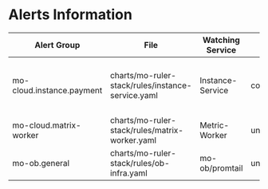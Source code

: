 # Alerts Information

| Alert Group               | File                                              | Watching Service | Deploy Env        | Rules Def Doc | Note              |
| --------------------------- | --------------------------------------------------- | ------------------ | ------------------- | --------------- | ------------------- |
| mo-cloud.instance.payment | charts/mo-ruler-stack/rules/instance-service.yaml | Instance-Service | control-plane     | [MO Cloud Serverless 实例计费资源管理 - 0.8](https://doc.weixin.qq.com/doc/w3_AUoAgQY-AAk2YyuftUvRRC7Q0MnrW?scode=AJsA6gc3AA8z1HfEBuAUoAgQY-AAk)              | 后续修改&优化：[#1123](https://github.com/matrixorigin/MO-Cloud/issues/1123)、[#1102](https://github.com/matrixorigin/MO-Cloud/issues/1102) |
| mo-cloud.matrix-worker    | charts/mo-ruler-stack/rules/matrix-worker.yaml    | Metric-Worker    | unit              | [#1179](https://github.com/matrixorigin/MO-Cloud/issues/1179)              |                   |
| mo-ob.general             | charts/mo-ruler-stack/rules/ob-infra.yaml         | mo-ob/promtail   | unit/controlplane | [#1296](https://github.com/matrixorigin/MO-Cloud/issues/1296)              |                   |

